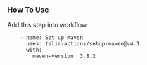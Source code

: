 ### How To Use

Add this step into workflow

```
    - name: Set up Maven
      uses: telia-actions/setup-maven@v4.1
      with:
        maven-version: 3.8.2
```
